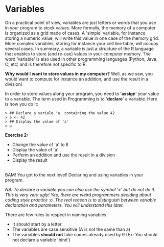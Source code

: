 # Variables

On a practical point of view, variables are just letters or words that you use in your program to stock values. More formally, the memory of a computer is organized as a grid made of cases. A 'simple' variable, for instance storing a numeric value, will write this value in one case of the memory grid. More complex variables, storing for instance your cell line table, will occupy several cases. In summary, a variable is just a structure of the R language that enables to store (and re-use) values in your computer memory. The word 'variable' is also used in other programming languages (Python, Java, C, etc) and is therefore not specific to R.

**Why would I want to store values in my computer?** Well, as we saw, you would want to compute for instance an addition, and use the result in a division!

In order to store values along your program, you need to '**assign**' your value to a variable. The term used in Programming is to '**declare**' a variable. Here is how you do it:

```
> ## Declare a variale 'a' containing the value 42
> a <- 42
> ## Display the value of 'a'
> a
```

**Exercise 2:**

  + Change the value of 'a' to 8
  + Display the value of 'a'
  + Perform an addition and use the result in a division
  + Display the result

<br>    
BAM! You got to the next level! Declaring and using variables in your program.

*NB: To declare a variable you can also use the symbol '=' but do not do it. This is very very ugly! Yes, there are weird programmers deciding about coding style practice :o. The real reason is to distinguish between variable declaration and parameters. You will understand this later.*


There are few rules to respect in naming variables:

  * It should start by a letter
  * The variables are case sensitive (A is not the same than a)
  * The variables **should not** take names already used by R (Ex: You should not declare a variable 'bind')

